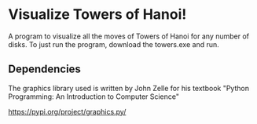 # Visualize Towers of Hanoi!

A program to visualize all the moves of Towers of Hanoi for any number of disks.
To just run the program, download the towers.exe and run.

## Dependencies

The graphics library used is written by John Zelle for his textbook "Python Programming: An Introduction to Computer Science"

https://pypi.org/project/graphics.py/
